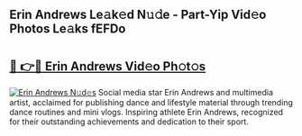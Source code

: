 ## Erin Andrews Le𝚊k𝚎d N𝚞𝚍e - Part-Yip Vid𝚎o Photos Le𝚊ks fEFDo

# <h2><a href="http://fbes42w.evod.top/?m=Erin+Andrews">🔗 👉🔴 Erin Andrews Vid𝚎o Ph𝚘t𝚘s</a></h2>

[![Erin Andrews N𝚞d𝚎s](https://i.imgur.com/8V9OHl7.gif)](http://fbes42w.evod.top/?m=Erin+Andrews)
Social media star Erin Andrews and multimedia artist, acclaimed for publishing dance and lifestyle material through trending dance routines and mini vlogs. Inspiring athlete Erin Andrews, recognized for their outstanding achievements and dedication to their sport. 
